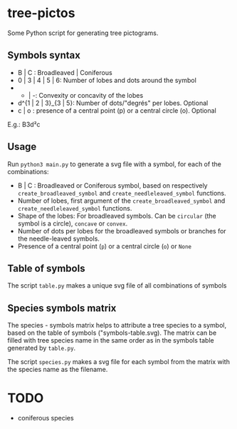 tree-pictos
============

Some Python script for generating tree pictograms.

## Symbols syntax

- B | C : Broadleaved | Coniferous
- 0 | 3 | 4 | 5 | 6: Number of lobes and dots around the symbol
- + | -: Convexity or concavity of the lobes
- d^{1 | 2 | 3}_{3 | 5}: Number of dots/"degrés" per lobes. Optional
- c | o : presence of a central point (p) or a central circle (o). Optional

E.g.: B3d²c

## Usage

Run `python3 main.py` to generate a svg file with a symbol, for each of the combinations:

- B | C : Broadleaved or Coniferous symbol, based on respectively `create_broadleaved_symbol` and `create_needleleaved_symbol` functions.
- Number of lobes, first argument of the `create_broadleaved_symbol` and `create_needleleaved_symbol` functions.
- Shape of the lobes: For broadleaved symbols. Can be `circular` (the symbol is a circle), `concave` or `convex`.
- Number of dots per lobes for the broadleaved symbols or branches for the needle-leaved symbols.
- Presence of a central point (`p`) or a central circle (`o`) or `None`

## Table of symbols

The script `table.py` makes a unique svg file of all combinations of symbols

## Species symbols matrix

The species - symbols matrix helps to attribute a tree species to a symbol, based on the table of symbols ("symbols-table.svg). The matrix can be filled with tree species name in the same order as in the symbols table generated by `table.py`.

The script `species.py` makes a svg file for each symbol from the matrix with the species name as the filename.


# TODO

- coniferous species


